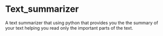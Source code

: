 # Text_summarizer
A text summarizer that using python that provides you the the summary of your text helping you read only the important parts of the text.

